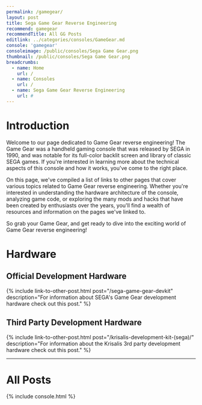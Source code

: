 ```yaml
---
permalink: /gamegear/
layout: post
title: Sega Game Gear Reverse Engineering
recommend: gamegear
recommendTitle: All GG Posts
editlink: ../categories/consoles/GameGear.md
console: 'gamegear'
consoleimage: /public/consoles/Sega Game Gear.png
thumbnail: /public/consoles/Sega Game Gear.png
breadcrumbs:
  - name: Home
    url: /
  - name: Consoles
    url: /
  - name: Sega Game Gear Reverse Engineering
    url: #
---
```


# Introduction
Welcome to our page dedicated to Game Gear reverse engineering! The Game Gear was a handheld gaming console that was released by SEGA in 1990, and was notable for its full-color backlit screen and library of classic SEGA games. If you're interested in learning more about the technical aspects of this console and how it works, you've come to the right place. 

On this page, we've compiled a list of links to other pages that cover various topics related to Game Gear reverse engineering. Whether you're interested in understanding the hardware architecture of the console, analyzing game code, or exploring the many mods and hacks that have been created by enthusiasts over the years, you'll find a wealth of resources and information on the pages we've linked to. 

So grab your Game Gear, and get ready to dive into the exciting world of Game Gear reverse engineering!

# Hardware

## Official Development Hardware
{% include link-to-other-post.html post="/sega-game-gear-devkit" description="For information about SEGA's Game Gear development hardware check out this post." %}

## Third Party Development Hardware
{% include link-to-other-post.html post="/krisalis-development-kit-(sega)/" description="For information about the Krisalis 3rd party development hardware check out this post." %}

---
# All Posts
<div>

{% include console.html %}
</div>
